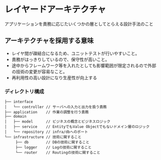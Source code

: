 # レイヤードアーキテクチャ
アプリケーションを責務に応じたいくつかの層としてとらえる設計手法のこと

## アーキテクチャを採用する意味
- レイヤ間が疎結合になるため、ユニットテストが行いやすいこと。
- 責務がはっきりしているので、保守性が高いこと。
- 途中からフレームワーク等を入れたとしても影響範囲が限定されるので外部の技術の変更が容易なこと。
- 再利用性の高い設計になり生産性が向上する

### ディレクトリ構成
```
├── interface
│   └── controller // サーバへの入力と出力を扱う責務
├── application    // 作業の調整を行う責務
├── domain
│   ├── model      // ビジネスの概念とビジネスロジック
│   ├── service    // EntityでもValue Objectでもないドメイン層のロジック
│   └── repository // infra/dbへのポート
└── infrastructure // 技術に関すること
     ├── db        // DBの技術に関すること
     ├── logger    // Logの技術に関すること
     └── router    // Routingの技術に関すること
```